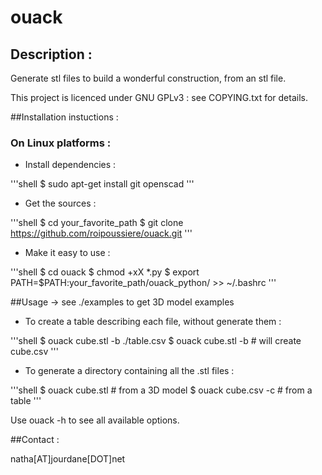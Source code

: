 ouack
=====

## Description :
Generate stl files to build a wonderful construction, from an stl file.

This project is licenced under GNU GPLv3 : see COPYING.txt for details.

##Installation instuctions :

### On Linux platforms :
- Install dependencies :

'''shell
$ sudo apt-get install git openscad
'''

- Get the sources :

'''shell
$ cd your_favorite_path
$ git clone https://github.com/roipoussiere/ouack.git
'''

- Make it easy to use :

'''shell
$ cd ouack
$ chmod +xX *.py
$ export PATH=$PATH:your_favorite_path/ouack_python/ >> ~/.bashrc
'''

##Usage
-> see ./examples to get 3D model examples

- To create a table describing each file, without generate them :

'''shell
$ ouack cube.stl -b ./table.csv
$ ouack cube.stl -b # will create cube.csv
'''

- To generate a directory containing all the .stl files :

'''shell
$ ouack cube.stl # from a 3D model
$ ouack cube.csv -c # from a table
'''

Use ouack -h to see all available options.

##Contact :

natha[AT]jourdane[DOT]net

